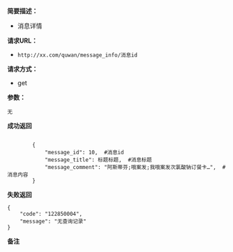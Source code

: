  
**简要描述：** 

- 消息详情

**请求URL：** 
- ` http://xx.com/quwan/message_info/消息id `
  
**请求方式：**
- get

**参数：** 
```
无

```


 **成功返回**
```

        {
            "message_id": 10,  #消息id
            "message_title": 标题标题,  #消息标题
            "message_comment": "阿斯蒂芬;哦案发;我哦案发次氯酸钠订餐卡…",  #消息内容
        }
```

 **失败返回** 

```
{
    "code": "122850004",
    "message": "无查询记录"
}

```

 **备注** 

